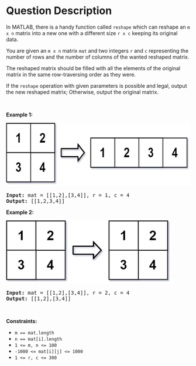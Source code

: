 # Question Description

<p>In MATLAB, there is a handy function called <code>reshape</code> which can reshape an <code>m x n</code> matrix into a new one with a different size <code>r x c</code> keeping its original data.</p>

<p>You are given an <code>m x n</code> matrix <code>mat</code> and two integers <code>r</code> and <code>c</code> representing the number of rows and the number of columns of the wanted reshaped matrix.</p>

<p>The reshaped matrix should be filled with all the elements of the original matrix in the same row-traversing order as they were.</p>

<p>If the <code>reshape</code> operation with given parameters is possible and legal, output the new reshaped matrix; Otherwise, output the original matrix.</p>

<p>&nbsp;</p>
<p><strong>Example 1:</strong></p>
<img alt="" src="reshape1-grid.jpg" style="width: 613px; height: 173px;" />
<pre>
<strong>Input:</strong> mat = [[1,2],[3,4]], r = 1, c = 4
<strong>Output:</strong> [[1,2,3,4]]
</pre>

<p><strong>Example 2:</strong></p>
<img alt="" src="reshape2-grid.jpg" style="width: 453px; height: 173px;" />
<pre>
<strong>Input:</strong> mat = [[1,2],[3,4]], r = 2, c = 4
<strong>Output:</strong> [[1,2],[3,4]]
</pre>

<p>&nbsp;</p>
<p><strong>Constraints:</strong></p>

<ul>
	<li><code>m == mat.length</code></li>
	<li><code>n == mat[i].length</code></li>
	<li><code>1 &lt;= m, n &lt;= 100</code></li>
	<li><code>-1000 &lt;= mat[i][j] &lt;= 1000</code></li>
	<li><code>1 &lt;= r, c &lt;= 300</code></li>
</ul>

